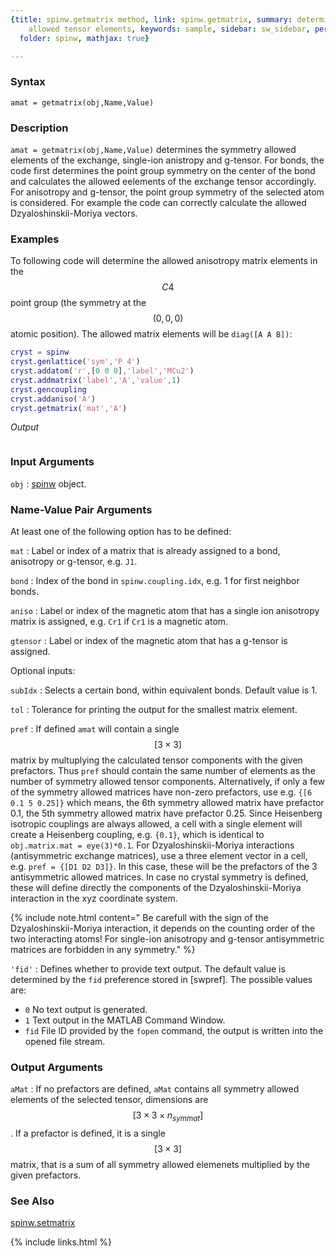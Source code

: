 ```yaml
---
{title: spinw.getmatrix method, link: spinw.getmatrix, summary: determines the symmetry
    allowed tensor elements, keywords: sample, sidebar: sw_sidebar, permalink: spinw_getmatrix,
  folder: spinw, mathjax: true}

---
```

  
### Syntax
  
`amat = getmatrix(obj,Name,Value)`
  
### Description
  
`amat = getmatrix(obj,Name,Value)` determines the symmetry allowed
elements of the exchange, single-ion anistropy and g-tensor. For bonds,
the code first determines the point group symmetry on the center of the
bond and calculates the allowed eelements of the exchange tensor
accordingly. For anisotropy and g-tensor, the point group symmetry of the
selected atom is considered. For example the code can correctly calculate
the allowed Dzyaloshinskii-Moriya vectors.
  
### Examples
  
To following code will determine the allowed anisotropy matrix elements
in the $$C4$$ point group (the symmetry at the $$(0,0,0)$$ atomic position).
The allowed matrix elements will be `diag([A A B])`:
 
```matlab
cryst = spinw
cryst.genlattice('sym','P 4')
cryst.addatom('r',[0 0 0],'label','MCu2')
cryst.addmatrix('label','A','value',1)
cryst.gencoupling
cryst.addaniso('A')
cryst.getmatrix('mat','A')
```
*Output*
```
```
 
  
### Input Arguments
  
`obj`
: [spinw](spinw) object.
  
### Name-Value Pair Arguments
 
At least one of the following option has to be defined:
  
`mat`
: Label or index of a matrix that is already assigned to
  a bond, anisotropy or g-tensor, e.g. `J1`.
  
`bond`
: Index of the bond in `spinw.coupling.idx`, e.g. 1 for first neighbor
  bonds.
  
`aniso`
: Label or index of the magnetic atom that has a single ion
  anisotropy matrix is assigned, e.g. `Cr1` if `Cr1` is a magnetic atom.
  
`gtensor`
: Label or index of the magnetic atom that has a g-tensor is 
  assigned.
 
Optional inputs:
  
`subIdx`
: Selects a certain bond, within equivalent bonds. Default value is 1.
 
`tol`
: Tolerance for printing the output for the smallest matrix
  element.
  
`pref`
: If defined `amat` will contain a single $$[3\times 3]$$ matrix by
  multuplying the calculated tensor components with the given prefactors.
  Thus `pref` should contain the same number of elements as the number of
  symmetry allowed tensor components. Alternatively, if only a few of the
  symmetry allowed matrices have non-zero prefactors, use e.g. 
  `{[6 0.1 5 0.25]}` which means, the 6th symmetry allowed matrix have
  prefactor 0.1, the 5th symmetry allowed matrix have prefactor 0.25.
  Since Heisenberg isotropic couplings are always allowed, a cell with a
  single element will create a Heisenberg coupling, e.g. `{0.1}`, which is
  identical to `obj.matrix.mat = eye(3)*0.1`. For Dzyaloshinskii-Moriya
  interactions (antisymmetric exchange matrices), use a three element
  vector in a cell, e.g. `pref = {[D1 D2 D3]}`. In this case, these will
  be the prefactors of the 3 antisymmetric allowed matrices. In
  case no crystal symmetry is defined, these will define directly the
  components of the  Dzyaloshinskii-Moriya interaction in the xyz
  coordinate system.
 
  {% include note.html content=" Be carefull with the sign of the Dzyaloshinskii-Moriya
  interaction, it depends on the counting order of the two interacting
  atoms! For single-ion anisotropy and g-tensor antisymmetric matrices
  are forbidden in any symmetry." %}
  
`'fid'`
: Defines whether to provide text output. The default value is determined
  by the `fid` preference stored in [swpref]. The possible values are:
  * `0`   No text output is generated.
  * `1`   Text output in the MATLAB Command Window.
  * `fid` File ID provided by the `fopen` command, the output is written
          into the opened file stream.
 
### Output Arguments
  
`aMat`
: If no prefactors are defined, `aMat` contains all symmetry
  allowed elements of the selected tensor, dimensions are $$[3\times 3\times n_{symmat}]$$.
  If a prefactor is defined, it is a single $$[3\times 3]$$ matrix, that is
  a sum of all symmetry allowed elemenets multiplied by the given
  prefactors.
  
### See Also
  
[spinw.setmatrix](spinw_setmatrix)
 

{% include links.html %}
